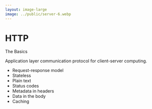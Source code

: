 ```yaml
---
layout: image-large
image: ../public/server-6.webp
---
```


# HTTP

The Basics

Application layer communication protocol for client-server computing.

- <span class="text-cyan-400">Request</span>-<span class="text-purple-400">response</span> model
- Stateless
- Plain text
- Status codes
- Metadata in headers
- Data in the body
- Caching
